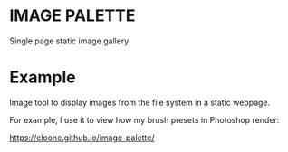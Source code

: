 # IMAGE PALETTE

Single page static image gallery

# Example

Image tool to display images from the file system in a static webpage.

For example, I use it to view how my brush presets in Photoshop render:

https://eloone.github.io/image-palette/

